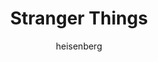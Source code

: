 ---
layout: post
author: heisenberg
category: Séries
post_date: 2022-06-29
post_modified: 2022-06-29
title: Stranger Things
description: 'Quando um garoto desaparece, a cidade toda participa nas buscas. Mas o que encontram são segredos, forças sobrenaturais e uma menina.'
poster_path: /oMkVNujGNmGmfNeHwxcUF6mncQJ.jpg
tmdb_id: 66732
imdb_id: tt4574334
runtime: 50
release_date: 2016
genres:
  - Drama
  - Ficção científica
  - Mistério
casts:
  - David Harbour
  - Winona Ryder
  - Finn Wolfhard
  - Joe Keery
  - Caleb McLaughlin
  - Noah Schnapp
crews:
  - Matt Duffer
  - Ross Duffer
trailer: Yih1taiXm3Y
certification: 16
adult: false
vote_average: 8.6
vote_count: 11258
qualitys:
  - 1080p
  - 720p
audios:
  - Dual Áudio
  - Português
  - Inglês
extensions:
  - mkv
  - mp4
---